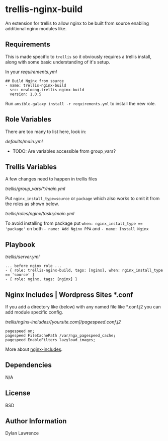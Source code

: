 trellis-nginx-build
=========

An extension for trellis to allow nginx to be built from source enabling additional nginx modules like.

Requirements
------------

This is made specific to `trellis` so it obviously requires a trellis install, along with some basic understanding of it's setup. 

In your _requirements.yml_

    ## Build Nginx from source
    - name: trellis-nginx-build
      src: newloong.trellis-nginx-build
      version: 1.0.5

Run `ansible-galaxy install -r requirements.yml` to install the new role.

Role Variables
--------------

There are too many to list here, look in: 

_defaults/main.yml_

 - TODO: Are variables accessible from group_vars?


Trellis Variables
--------------

A few changes need to happen in trellis files

_trellis/group_vars/*/main.yml_

Put `nginx_install_type=source` or `package` which also works to omit it from the roles as shown below. 

_trellis/roles/nginx/tasks/main.yml_

To avoid installing from package put `when: nginx_install_type == 'package'` on both `- name: Add Nginx PPA` and `- name: Install Nginx`

Playbook
----------------

_trellis/server.yml_
    
    ... before nginx role ...
    - { role: trellis-nginx-build, tags: [nginx], when: nginx_install_type == 'source' }
    - { role: nginx, tags: [nginx] }


Nginx Includes | Wordpress Sites *.conf
--------------------

If you add a directory like (below) with any named file like *.conf.j2
you can add module specific config. 

_trellis/nginx-includes/[yoursite.com]/pagespeed.conf.j2_

    pagespeed on;
    pagespeed FileCachePath /var/ngx_pagespeed_cache;
    pagespeed EnableFilters lazyload_images;

More about [nginx-includes](https://roots.io/trellis/docs/nginx-includes/).


Dependencies
------------

N/A

License
-------

BSD

Author Information
------------------

Dylan Lawrence


